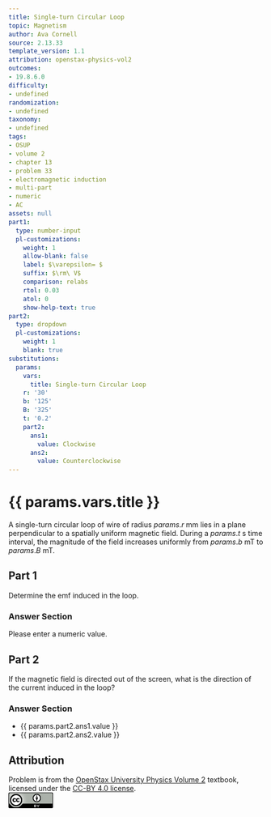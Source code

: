 ```yaml
---
title: Single-turn Circular Loop
topic: Magnetism
author: Ava Cornell
source: 2.13.33
template_version: 1.1
attribution: openstax-physics-vol2
outcomes:
- 19.8.6.0
difficulty:
- undefined
randomization:
- undefined
taxonomy:
- undefined
tags:
- OSUP
- volume 2
- chapter 13
- problem 33
- electromagnetic induction
- multi-part
- numeric
- AC
assets: null
part1:
  type: number-input
  pl-customizations:
    weight: 1
    allow-blank: false
    label: $\varepsilon= $
    suffix: $\rm\ V$
    comparison: relabs
    rtol: 0.03
    atol: 0
    show-help-text: true
part2:
  type: dropdown
  pl-customizations:
    weight: 1
    blank: true
substitutions:
  params:
    vars:
      title: Single-turn Circular Loop
    r: '30'
    b: '125'
    B: '325'
    t: '0.2'
    part2:
      ans1:
        value: Clockwise
      ans2:
        value: Counterclockwise
---
```

# {{ params.vars.title }}
A single-turn circular loop of wire of radius ${{params.r }} \textrm{ mm}$ lies in a plane perpendicular to a spatially uniform magnetic field. During a ${{params.t }} \textrm{ s}$ time interval, the magnitude of the field increases uniformly from ${{params.b }} \textrm{ mT}$ to ${{params.B }} \textrm{ mT}$.

## Part 1

Determine the emf induced in the loop.

### Answer Section

Please enter a numeric value.

## Part 2

If the magnetic field is directed out of the screen, what is the direction of the current induced in the loop?

### Answer Section

- {{ params.part2.ans1.value }}
- {{ params.part2.ans2.value }}

## Attribution

Problem is from the [OpenStax University Physics Volume 2](https://openstax.org/details/books/university-physics-volume-2) textbook, licensed under the [CC-BY 4.0 license](https://creativecommons.org/licenses/by/4.0/).<br>![Image representing the Creative Commons 4.0 BY license.](https://raw.githubusercontent.com/firasm/bits/master/by.png)